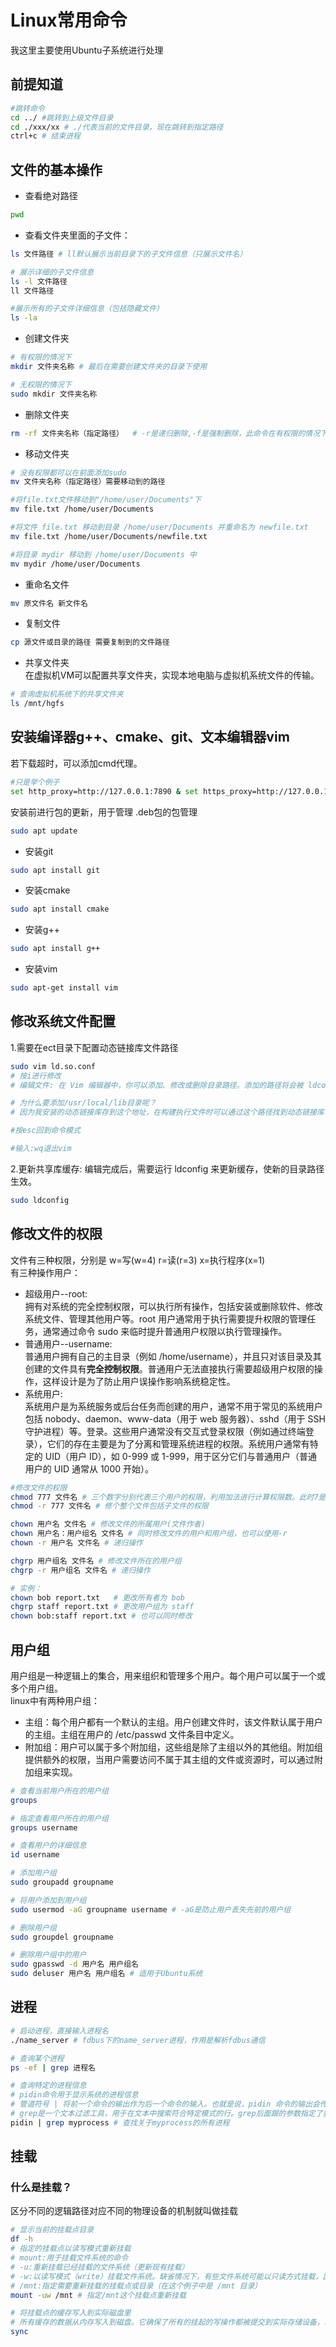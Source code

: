 # Linux常用命令
我这里主要使用Ubuntu子系统进行处理
## 前提知道
```bash
#跳转命令
cd ../ #跳转到上级文件目录
cd ./xxx/xx # ./代表当前的文件目录，现在跳转到指定路径
ctrl+c # 结束进程
```
## 文件的基本操作
* 查看绝对路径
```bash
pwd
```
* 查看文件夹里面的子文件：
```bash
ls 文件路径 # ll默认展示当前目录下的子文件信息（只展示文件名）

# 展示详细的子文件信息
ls -l 文件路径 
ll 文件路径

#展示所有的子文件详细信息（包括隐藏文件）
ls -la
```

* 创建文件夹
```bash
# 有权限的情况下
mkdir 文件夹名称 # 最后在需要创建文件夹的目录下使用

# 无权限的情况下
sudo mkdir 文件夹名称 
```
* 删除文件夹
```bash
rm -rf 文件夹名称（指定路径）  # -r是递归删除,-f是强制删除，此命令在有权限的情况下可以删除一切
```
* 移动文件夹
```bash
# 没有权限都可以在前面添加sudo
mv 文件夹名称（指定路径）需要移动到的路径

#将file.txt文件移动到"/home/user/Documents"下
mv file.txt /home/user/Documents

#将文件 file.txt 移动到目录 /home/user/Documents 并重命名为 newfile.txt
mv file.txt /home/user/Documents/newfile.txt

#将目录 mydir 移动到 /home/user/Documents 中
mv mydir /home/user/Documents
```
* 重命名文件
```bash
mv 原文件名 新文件名
```
* 复制文件
```bash
cp 源文件或目录的路径 需要复制到的文件路径
```
* 共享文件夹</br>
在虚拟机VM可以配置共享文件夹，实现本地电脑与虚拟机系统文件的传输。
```bash
# 查询虚拟机系统下的共享文件夹
ls /mnt/hgfs
```

## 安装编译器g++、cmake、git、文本编辑器vim
若下载超时，可以添加cmd代理。
```bash
#只是举个例子
set http_proxy=http://127.0.0.1:7890 & set https_proxy=http://127.0.0.1:7890
```
安装前进行包的更新，用于管理 .deb包的包管理
```bash
sudo apt update
```
* 安装git
```bash
sudo apt install git
```
* 安装cmake
```bash
sudo apt install cmake
```
* 安装g++
```bash
sudo apt install g++
```
* 安装vim
```bash
sudo apt-get install vim
```
## 修改系统文件配置
1.需要在ect目录下配置动态链接库文件路径
```bash
sudo vim ld.so.conf
# 按i进行修改
# 编辑文件: 在 Vim 编辑器中，你可以添加、修改或删除目录路径。添加的路径将会被 ldconfig 用来更新共享库缓存。例如，你可以添加一行 include /usr/local/lib 以包含 /usr/local/lib 目录。

# 为什么要添加/usr/local/lib目录呢？
# 因为我安装的动态链接库存到这个地址，在构建执行文件时可以通过这个路径找到动态链接库

#按esc回到命令模式

#输入:wq退出vim
```
2.更新共享库缓存: 编辑完成后，需要运行 ldconfig 来更新缓存，使新的目录路径生效。
```bash
sudo ldconfig
```

## 修改文件的权限
文件有三种权限，分别是 w=写(w=4) r=读(r=3) x=执行程序(x=1)</br>
有三种操作用户：</br>
* 超级用户--root:</br>拥有对系统的完全控制权限，可以执行所有操作，包括安装或删除软件、修改系统文件、管理其他用户等。root 用户通常用于执行需要提升权限的管理任务，通常通过命令 sudo 来临时提升普通用户权限以执行管理操作。</br>
* 普通用户--username:</br>
普通用户拥有自己的主目录（例如 /home/username），并且只对该目录及其创建的文件具有<b>完全控制权限</b>。普通用户无法直接执行需要超级用户权限的操作，这样设计是为了防止用户误操作影响系统稳定性。</br>
* 系统用户:</br>
系统用户是为系统服务或后台任务而创建的用户，通常不用于常见的系统用户包括 nobody、daemon、www-data（用于 web 服务器）、sshd（用于 SSH 守护进程）等。登录。这些用户通常没有交互式登录权限（例如通过终端登录），它们的存在主要是为了分离和管理系统进程的权限。系统用户通常有特定的 UID（用户 ID），如 0-999 或 1-999，用于区分它们与普通用户（普通用户的 UID 通常从 1000 开始）。
```bash
#修改文件的权限
chmod 777 文件名 # 三个数字分别代表三个用户的权限，利用加法进行计算权限数。此时7是最大值，可以进行读写执行操作
chmod -r 777 文件名 # 修个整个文件包括子文件的权限

chown 用户名 文件名 # 修改文件的所属用户(文件作者)
chown 用户名：用户组名 文件名 # 同时修改文件的用户和用户组，也可以使用-r
chown -r 用户名 文件名 # 递归操作

chgrp 用户组名 文件名 # 修改文件所在的用户组
chgrp -r 用户组名 文件名 # 递归操作

# 实例：
chown bob report.txt   # 更改所有者为 bob
chgrp staff report.txt # 更改用户组为 staff
chown bob:staff report.txt # 也可以同时修改
```

## 用户组
用户组是一种逻辑上的集合，用来组织和管理多个用户。每个用户可以属于一个或多个用户组。</br>
linux中有两种用户组：</br>
* 主组：每个用户都有一个默认的主组。用户创建文件时，该文件默认属于用户的主组。主组在用户的 /etc/passwd 文件条目中定义。
* 附加组：用户可以属于多个附加组，这些组是除了主组以外的其他组。附加组提供额外的权限，当用户需要访问不属于其主组的文件或资源时，可以通过附加组来实现。
```bash
# 查看当前用户所在的用户组
groups

# 指定查看用户所在的用户组
groups username

# 查看用户的详细信息
id username

# 添加用户组
sudo groupadd groupname

# 将用户添加到用户组
sudo usermod -aG groupname username # -aG是防止用户丢失先前的用户组

# 删除用户组
sudo groupdel groupname

# 删除用户组中的用户
sudo gpasswd -d 用户名 用户组名
sudo deluser 用户名 用户组名 # 适用于Ubuntu系统
```

## 进程
```bash
# 启动进程，直接输入进程名
./name_server # fdbus下的name_server进程，作用是解析fdbus通信

# 查询某个进程
ps -ef | grep 进程名

# 查询特定的进程信息
# pidin命令用于显示系统的进程信息
# 管道符号 | 将前一个命令的输出作为后一个命令的输入。也就是说，pidin 命令的输出会传递给 grep 进行处理
# grep是一个文本过滤工具，用于在文本中搜索符合特定模式的行。grep后面跟的参数指定了要搜索的关键词或正则表达式。
pidin | grep myprocess # 查找关于myprocess的所有进程
```

## 挂载
### 什么是挂载？
区分不同的逻辑路径对应不同的物理设备的机制就叫做挂载
```bash
# 显示当前的挂载点目录
df -h
# 指定的挂载点以读写模式重新挂载
# mount:用于挂载文件系统的命令
# -u:重新挂载已经挂载的文件系统（更新现有挂载）
# -w:以读写模式（write）挂载文件系统。缺省情况下，有些文件系统可能以只读方式挂载，因此需要明确指定读写模式
# /mnt:指定需要重新挂载的挂载点或目录（在这个例子中是 /mnt 目录）
mount -uw /mnt # 指定/mnt这个挂载点重新挂载

# 将挂载点的缓存写入到实际磁盘里
# 所有缓存的数据从内存写入到磁盘。它确保了所有的挂起的写操作都被提交到实际存储设备，以防数据丢失
sync
```

